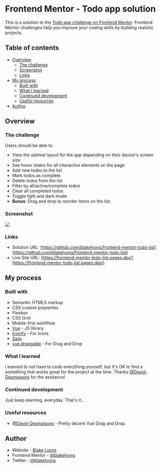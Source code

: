 # Frontend Mentor - Todo app solution

This is a solution to the [Todo app challenge on Frontend Mentor](https://www.frontendmentor.io/challenges/todo-app-Su1_KokOW). Frontend Mentor challenges help you improve your coding skills by building realistic projects.

## Table of contents

-   [Overview](#overview)
    -   [The challenge](#the-challenge)
    -   [Screenshot](#screenshot)
    -   [Links](#links)
-   [My process](#my-process)
    -   [Built with](#built-with)
    -   [What I learned](#what-i-learned)
    -   [Continued development](#continued-development)
    -   [Useful resources](#useful-resources)
-   [Author](#author)

## Overview

### The challenge

Users should be able to:

-   View the optimal layout for the app depending on their device's screen size
-   See hover states for all interactive elements on the page
-   Add new todos to the list
-   Mark todos as complete
-   Delete todos from the list
-   Filter by all/active/complete todos
-   Clear all completed todos
-   Toggle light and dark mode
-   **Bonus**: Drag and drop to reorder items on the list

### Screenshot

![](./screenshot.jpg)

### Links

-   Solution URL: [https://github.com/blakelyons/frontend-mentor-todo-list](https://github.com/blakelyons/frontend-mentor-todo-list)
-   Live Site URL: [https://frontend-mentor-todo-list.pages.dev/](https://frontend-mentor-todo-list.pages.dev/)

## My process

### Built with

-   Semantic HTML5 markup
-   CSS custom properties
-   Flexbox
-   CSS Grid
-   Mobile-first workflow
-   [Vue](hhttps://vuejs.org/guide/introduction.html) - JS library
-   [Iconify](https://iconify.design/) - For Icons
-   [Sass](https://sass-lang.com/)
-   [vue.draggable](https://github.com/SortableJS/vue.draggable.next/blob/master/example/components/transition-example.vue) - For Drag and Drop

### What I learned

I learned to not have to code everything yourself, but it's OK to find a something that works great for the project at the time. Thanks [@David-Desmaisons](https://github.com/SortableJS/vue.draggable.next/commits?author=David-Desmaisons) for the assitance!

### Continued development

Just keep learning, everyday. That's it...

### Useful resources

-   [@David-Desmaisons](https://github.com/SortableJS/vue.draggable.next/blob/master/example/components/transition-example.vue) - Pretty decent Vue Drag and Drop.

## Author

-   Website - [Blake Lyons](https://www.blakelyons.com)
-   Frontend Mentor - [@blakelyons](https://www.frontendmentor.io/profile/blakelyons)
-   Twitter - [@blakelyons](https://www.twitter.com/blakelyons)
